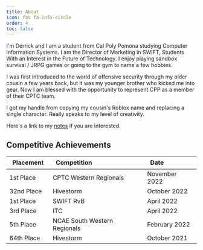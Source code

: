 ```yaml
---
title: About
icon: fas fa-info-circle
order: 4
toc: false
---
```


I'm Derrick and I am a student from Cal Poly Pomona studying Computer Information Systems. I am the Director of Marketing in SWIFT, Students With an Interest in the Future of Technology. I enjoy playing sandbox survival / JRPG games or going to the gym to name a few hobbies.

I was first  introduced to the world of offensive security through my older cousin a few years back, but it was my younger brother who kicked me into gear. Now I am blessed with the opportunity to represent CPP as a member of their CPTC team. 

I got my handle from copying my cousin's Roblox name and replacing a single character. Really speaks to my level of creativity.

Here's a link to my [notes](https://succulent-lentil-32e.notion.site/Public-Notes-787152d15e9f40b3a83b2989239c82f9) if you are interested.

## Competitive Achievements
<table style="margin-left:auto;margin-right:auto;width:100%">
    <thead>
        <tr>
            <th style="text-align: left;padding: 0.4rem 1rem">Placement</th>
            <th style="text-align: left;padding: 0.4rem 1rem">Competition</th>
            <th style="text-align: left;padding: 0.4rem 1rem">Date</th>
        </tr>
    </thead>
    <tbody>
        <tr>
            <td style="text-align: left">1st Place</td>
            <td style="text-align: left">CPTC Western Regionals</td>
            <td style="text-align: left">November 2022</td>
        </tr>
        <tr>
            <td style="text-align: left">32nd Place</td>
            <td style="text-align: left">Hivestorm</td>
            <td style="text-align: left">October 2022</td>
        </tr>
        <tr>
            <td style="text-align: left">1st Place</td>
            <td style="text-align: left">SWIFT RvB</td>
            <td style="text-align: left">April 2022</td>
        </tr>
        <tr>
            <td style="text-align: left">3rd Place</td>
            <td style="text-align: left">ITC</td>
            <td style="text-align: left">April 2022</td>
        </tr>
        <tr>
            <td style="text-align: left">5th Place</td>
            <td style="text-align: left">NCAE South Western Regionals</td>
            <td style="text-align: left">February 2022</td>
        </tr>
        <tr>
            <td style="text-align: left">64th Place</td>
            <td style="text-align: left">Hivestorm</td>
            <td style="text-align: left">October 2021</td>
        </tr>
    </tbody>
</table>